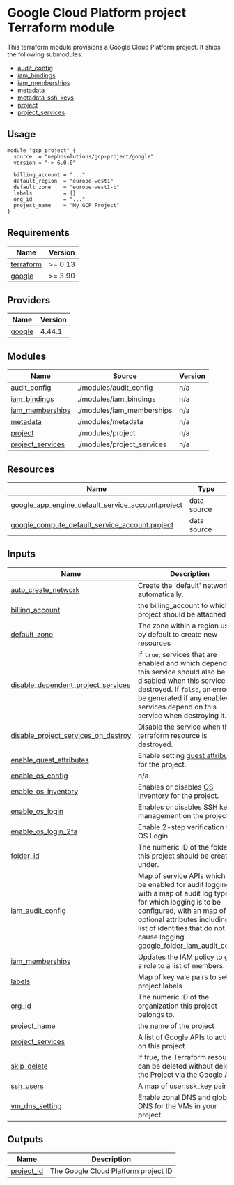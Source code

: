 # Google Cloud Platform project Terraform module

This terraform module provisions a Google Cloud Platform project.
It ships the following submodules:

* [audit_config](modules/audit_config)
* [iam_bindings](modules/iam_bindings)
* [iam_memberships](modules/iam_memberships)
* [metadata](modules/metadata)
* [metadata_ssh_keys](modules/metadata/modules/metadata_ssh_keys)
* [project](modules/project)
* [project_services](modules/project_services)

## Usage

```hcl
module "gcp_project" {
  source  = "nephosolutions/gcp-project/google"
  version = "~> 6.0.0"

  billing_account = "..."
  default_region  = "europe-west1"
  default_zone    = "europe-west1-b"
  labels          = {}
  org_id          = "..."
  project_name    = "My GCP Project"
}
```

<!-- BEGINNING OF PRE-COMMIT-TERRAFORM DOCS HOOK -->
## Requirements

| Name | Version |
|------|---------|
| <a name="requirement_terraform"></a> [terraform](#requirement\_terraform) | >= 0.13 |
| <a name="requirement_google"></a> [google](#requirement\_google) | >= 3.90 |

## Providers

| Name | Version |
|------|---------|
| <a name="provider_google"></a> [google](#provider\_google) | 4.44.1 |

## Modules

| Name | Source | Version |
|------|--------|---------|
| <a name="module_audit_config"></a> [audit\_config](#module\_audit\_config) | ./modules/audit_config | n/a |
| <a name="module_iam_bindings"></a> [iam\_bindings](#module\_iam\_bindings) | ./modules/iam_bindings | n/a |
| <a name="module_iam_memberships"></a> [iam\_memberships](#module\_iam\_memberships) | ./modules/iam_memberships | n/a |
| <a name="module_metadata"></a> [metadata](#module\_metadata) | ./modules/metadata | n/a |
| <a name="module_project"></a> [project](#module\_project) | ./modules/project | n/a |
| <a name="module_project_services"></a> [project\_services](#module\_project\_services) | ./modules/project_services | n/a |

## Resources

| Name | Type |
|------|------|
| [google_app_engine_default_service_account.project](https://registry.terraform.io/providers/hashicorp/google/latest/docs/data-sources/app_engine_default_service_account) | data source |
| [google_compute_default_service_account.project](https://registry.terraform.io/providers/hashicorp/google/latest/docs/data-sources/compute_default_service_account) | data source |

## Inputs

| Name | Description | Type | Default | Required |
|------|-------------|------|---------|:--------:|
| <a name="input_auto_create_network"></a> [auto\_create\_network](#input\_auto\_create\_network) | Create the 'default' network automatically. | `bool` | `false` | no |
| <a name="input_billing_account"></a> [billing\_account](#input\_billing\_account) | the billing\_account to which the project should be attached to | `string` | n/a | yes |
| <a name="input_default_zone"></a> [default\_zone](#input\_default\_zone) | The zone within a region used by default to create new resources | `string` | n/a | yes |
| <a name="input_disable_dependent_project_services"></a> [disable\_dependent\_project\_services](#input\_disable\_dependent\_project\_services) | If `true`, services that are enabled and which depend on this service should also be disabled when this service is destroyed. If `false`, an error will be generated if any enabled services depend on this service when destroying it. | `bool` | `true` | no |
| <a name="input_disable_project_services_on_destroy"></a> [disable\_project\_services\_on\_destroy](#input\_disable\_project\_services\_on\_destroy) | Disable the service when the terraform resource is destroyed. | `bool` | `true` | no |
| <a name="input_enable_guest_attributes"></a> [enable\_guest\_attributes](#input\_enable\_guest\_attributes) | Enable setting [guest attributes](https://cloud.google.com/compute/docs/metadata/manage-guest-attributes) for the project. | `bool` | `false` | no |
| <a name="input_enable_os_config"></a> [enable\_os\_config](#input\_enable\_os\_config) | n/a | `bool` | `false` | no |
| <a name="input_enable_os_inventory"></a> [enable\_os\_inventory](#input\_enable\_os\_inventory) | Enables or disables [OS inventory](https://cloud.google.com/compute/docs/instances/view-os-details) for the project. | `bool` | `false` | no |
| <a name="input_enable_os_login"></a> [enable\_os\_login](#input\_enable\_os\_login) | Enables or disables SSH key management on the project. | `bool` | `false` | no |
| <a name="input_enable_os_login_2fa"></a> [enable\_os\_login\_2fa](#input\_enable\_os\_login\_2fa) | Enable 2-step verification for OS Login. | `bool` | `false` | no |
| <a name="input_folder_id"></a> [folder\_id](#input\_folder\_id) | The numeric ID of the folder this project should be created under. | `string` | `null` | no |
| <a name="input_iam_audit_config"></a> [iam\_audit\_config](#input\_iam\_audit\_config) | Map of service APIs which will be enabled for audit logging, with a map of audit log types for which logging is to be configured, with an map of optional attributes including a list of identities that do not cause logging. [google\_folder\_iam\_audit\_config](https://registry.terraform.io/providers/hashicorp/google/latest/docs/resources/google_folder_iam#google_folder_iam_audit_config) | <pre>map(map(object({<br>    exempted_members = list(string)<br>  })))</pre> | `{}` | no |
| <a name="input_iam_memberships"></a> [iam\_memberships](#input\_iam\_memberships) | Updates the IAM policy to grant a role to a list of members. | `map(list(string))` | `{}` | no |
| <a name="input_labels"></a> [labels](#input\_labels) | Map of key vale pairs to set as project labels | `map(string)` | n/a | yes |
| <a name="input_org_id"></a> [org\_id](#input\_org\_id) | The numeric ID of the organization this project belongs to. | `string` | n/a | yes |
| <a name="input_project_name"></a> [project\_name](#input\_project\_name) | the name of the project | `string` | n/a | yes |
| <a name="input_project_services"></a> [project\_services](#input\_project\_services) | A list of Google APIs to activate on this project | `list(string)` | `[]` | no |
| <a name="input_skip_delete"></a> [skip\_delete](#input\_skip\_delete) | If true, the Terraform resource can be deleted without deleting the Project via the Google API. | `bool` | `false` | no |
| <a name="input_ssh_users"></a> [ssh\_users](#input\_ssh\_users) | A map of user:ssk\_key pairs | `map(string)` | `{}` | no |
| <a name="input_vm_dns_setting"></a> [vm\_dns\_setting](#input\_vm\_dns\_setting) | Enable zonal DNS and global DNS for the VMs in your project. | `string` | `"ZonalOnly"` | no |

## Outputs

| Name | Description |
|------|-------------|
| <a name="output_project_id"></a> [project\_id](#output\_project\_id) | The Google Cloud Platform project ID |
<!-- END OF PRE-COMMIT-TERRAFORM DOCS HOOK -->
